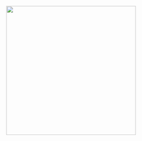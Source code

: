 <p align='center'>
  <a href="#"><img src="https://github-readme-stats.vercel.app/api?username=ZRJohnson&show_icons=true&count_private=true&theme=dark" width="350"></a>
</p>
